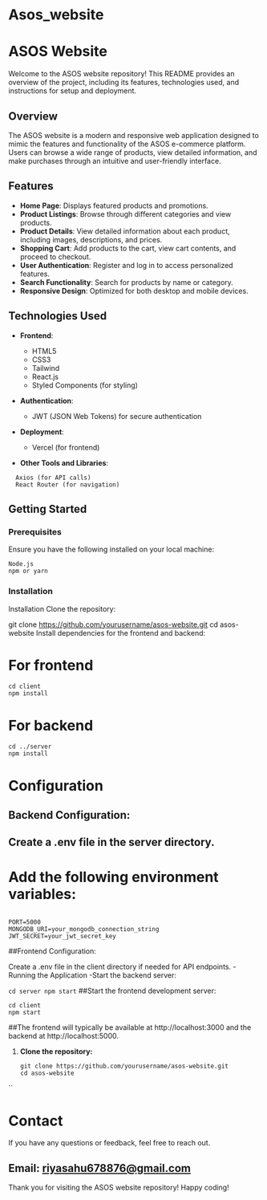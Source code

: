 # Asos_website
# ASOS Website

Welcome to the ASOS website repository! This README provides an overview of the project, including its features, technologies used, and instructions for setup and deployment.

## Overview

The ASOS website is a modern and responsive web application designed to mimic the features and functionality of the ASOS e-commerce platform. Users can browse a wide range of products, view detailed information, and make purchases through an intuitive and user-friendly interface.

## Features

- **Home Page**: Displays featured products and promotions.
- **Product Listings**: Browse through different categories and view products.
- **Product Details**: View detailed information about each product, including images, descriptions, and prices.
- **Shopping Cart**: Add products to the cart, view cart contents, and proceed to checkout.
- **User Authentication**: Register and log in to access personalized features.
- **Search Functionality**: Search for products by name or category.
- **Responsive Design**: Optimized for both desktop and mobile devices.

## Technologies Used

- **Frontend**:
  - HTML5
  - CSS3
  - Tailwind
  - React.js
  - Styled Components (for styling)
  
- **Authentication**:
  - JWT (JSON Web Tokens) for secure authentication

- **Deployment**:
  - Vercel (for frontend)
 
  
- **Other Tools and Libraries**:
 ```
   Axios (for API calls)
   React Router (for navigation)
 ```
  

## Getting Started

### Prerequisites

Ensure you have the following installed on your local machine:
```
Node.js
npm or yarn
```


### Installation

Installation
Clone the repository:



git clone https://github.com/yourusername/asos-website.git
cd asos-website
Install dependencies for the frontend and backend:



# For frontend
```
cd client
npm install
```
# For backend
```
cd ../server
npm install
```
# Configuration
## Backend Configuration:

## Create a .env file in the server directory.
# Add the following environment variables:


```

PORT=5000
MONGODB_URI=your_mongodb_connection_string
JWT_SECRET=your_jwt_secret_key

   ```
##Frontend Configuration:

Create a .env file in the client directory if needed for API endpoints.
-Running the Application
-Start the backend server:


``
cd server
npm start
``
##Start the frontend development server:


```
cd client
npm start
```
##The frontend will typically be available at http://localhost:3000 and the backend at http://localhost:5000.

1. **Clone the repository:**
   ```
   git clone https://github.com/yourusername/asos-website.git
   cd asos-website
``

# Contact
If you have any questions or feedback, feel free to reach out.

## Email: riyasahu678876@gmail.com
Thank you for visiting the ASOS website repository! Happy coding!








